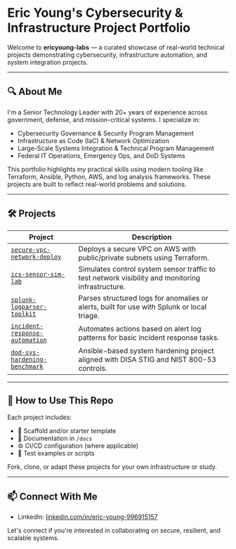 # Eric Young's Cybersecurity & Infrastructure Project Portfolio

Welcome to **ericyoung-labs** — a curated showcase of real-world technical projects demonstrating cybersecurity, infrastructure automation, and system integration projects.

---

## 🔍 About Me

I'm a Senior Technology Leader with 20+ years of experience across government, defense, and mission-critical systems. I specialize in:

- Cybersecurity Governance & Security Program Management
- Infrastructure as Code (IaC) & Network Optimization
- Large-Scale Systems Integration & Technical Program Management
- Federal IT Operations, Emergency Ops, and DoD Systems

This portfolio highlights my practical skills using modern tooling like Terraform, Ansible, Python, AWS, and log analysis frameworks. These projects are built to reflect real-world problems and solutions.

---

## 🛠️ Projects

| Project | Description |
|--------|-------------|
| [`secure-vpc-network-deploy`](./secure-vpc-network-deploy) | Deploys a secure VPC on AWS with public/private subnets using Terraform. |
| [`ics-sensor-sim-lab`](./ics-sensor-sim-lab) | Simulates control system sensor traffic to test network visibility and monitoring infrastructure. |
| [`splunk-logparser-toolkit`](./splunk-logparser-toolkit) | Parses structured logs for anomalies or alerts, built for use with Splunk or local triage. |
| [`incident-response-automation`](./incident-response-automation) | Automates actions based on alert log patterns for basic incident response tasks. |
| [`dod-sys-hardening-benchmark`](./dod-sys-hardening-benchmark) | Ansible-based system hardening project aligned with DISA STIG and NIST 800-53 controls. |

---

## 📌 How to Use This Repo

Each project includes:
- 📁 Scaffold and/or starter template
- 📄 Documentation in `/docs`
- ⚙️ CI/CD configuration (where applicable)
- 🧪 Test examples or scripts

Fork, clone, or adapt these projects for your own infrastructure or study.

---

## 📫 Connect With Me

- LinkedIn: [linkedin.com/in/eric-young-996915157](https://www.linkedin.com/in/eric-young-996915157)

Let's connect if you're interested in collaborating on secure, resilient, and scalable systems.
